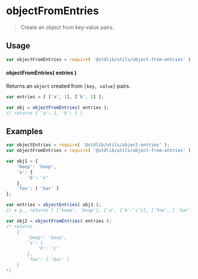 # objectFromEntries

> Create an object from key-value pairs.


<section class="usage">

## Usage

``` javascript
var objectFromEntries = require( '@stdlib/utils/object-from-entries' );
```

#### objectFromEntries( entries )

Returns an `object` created from `[key, value]` pairs.

``` javascript
var entries = [ ['a', 1], ['b', 2] ];

var obj = objectFromEntries( entries );
// returns { 'a': 1, 'b': 2 }
```

</section>

<!-- /.usage -->


<section class="notes">

</section>

<!-- /.notes -->


<section class="examples">

## Examples

``` javascript
var objectEntries = require( '@stdlib/utils/object-entries' );
var objectFromEntries = require( '@stdlib/utils/object-from-entries' );

var obj1 = {
    'beep': 'boop',
    'a': {
        'b': 'c'
    },
    'foo': [ 'bar' ]
};

var entries = objectEntries( obj1 );
// e.g., returns [ ['beep', 'boop'], ['a', {'b':'c'}], ['foo', [ 'bar' ]] ]

var obj2 = objectFromEntries( entries );
/* returns
    {
        'beep': 'boop',
        'a': {
            'b': 'c'
        },
        'foo': [ 'bar' ]
    }
*/
```

</section>

<!-- /.examples -->


<section class="links">

</section>

<!-- /.links -->
